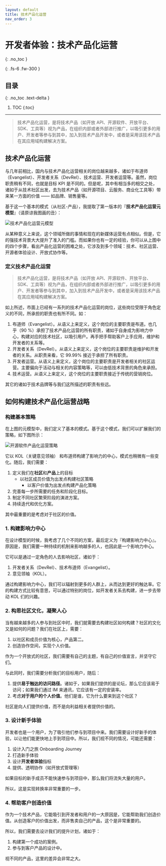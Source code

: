```yaml
---
layout: default
title: 技术产品化运营
nav_order: 3
---
```


# 开发者体验：技术产品化运营
{: .no_toc }

{: .fs-6 .fw-300 }

## 目录
{: .no_toc .text-delta }

1. TOC
{:toc}

---

> 技术产品化运营，是将技术产品（如开放 API、开源软件、开放平台、SDK、工具等）视为产品，在组织内部或者外部进行推广，以吸引更多的用户、开发者等参与到其中，加入到技术产品开发中，或者是采用该技术产品在其应用域构建解决方案。

## 技术产品化运营

与几年前相比，国内与技术产品化运营相关的岗位越来越多，诸如于布道师（Evangelist）、开发者关系（DevRel）、技术运营、开发者运营等。虽然，岗位职责稍有不同，也就是目标 KPI 是不同的。但是呢，其中有相当多的相交之处，诸如于从技术社区出发，去为技术产品（如开源项目、云服务、商业化工具等）带来某一方面的价值 —— 如品牌、销售量等。

基于这一个基本的模式（从社区-产品），我提取了第一版本的『**技术产品化运营元模型**』（请原谅我图画的丑）：

![技术产品化运营元模型](https://dts.plus/technology-product-marketing/community-technology.png)

从某种意义上来说，这个领域所做的事情和现在的新媒体运营有点相似。但是，它的强技术背景大大提升了准入的门槛。而如果你也有一定的经验，你可以从上图中的四个步骤，看出产品化运营的困难之处，它涉及到多个领域：技术、社区运营、开源者体验设计、开放式协作等。

### 定义技术产品化运营

> 技术产品化运营，是将技术产品（如开放 API、开源软件、开放平台、SDK、工具等）视为产品，在组织内部或者外部进行推广，以吸引更多的用户、开发者等参与到其中，加入到技术产品开发中，或者是采用该技术产品在其应用域构建解决方案。

如上所述，市面上已经有一系列的技术产品化运营的岗位，这些岗位受限于角色定义的不同，所承担的职责也有所不同。如：

1. 布道师（Evangelist）。从语义上来定义，这个岗位的主要职责是布道。也几乎（90 %）承担了技术产品化运营的所有职责，诸如于自身成为影响力中心，构建对应的技术社区，以吸引用户。再手把手帮助客户上手应用，维护和开发者的关系等。
2. 开发者关系（DevRel）。从语义上来定义，这个岗位的主要职责是维护和开发者的关系。从职责来看，它 99.99% 接近于承担了所有职责。
3. 开发者运营。从语义上来定义，这个岗位的主要职责是开发者相关的社区运营。主要偏向于活动与相关的内容策略等，可以由低技术背景的角色来承担。
4. 技术运营。从语义上来定义，这个岗位的主要职责接近于传统的营销岗位。
 
 其它的诸如于技术品牌等与我们这所描述的职责有些远。
 
## 如何构建技术产品化运营战略

### 构建基本策略

在上图的元模型中，我们定义了基本的模式。基于这个模式，我们可以扩展我们的策略，如下图所示：

![开源软件产品化运营策略](https://dts.plus/technology-product-marketing/opensource-comunnity.png)

它以 KOL（关键意见领袖） 和布道师构建了影响力的中心，模式也稍微有一些变化。随后，我们需要：

1. 定义我们在**社区**和**产品**上的目标
   - 以社区成员价值为出发点构建社区策略
	 - 以客户价值为出发点构建产品化策略
2. 完善每一步所需要的任务和阶段化目标。
3. 制定不同社区繁荣阶段的演进方案。
4. 持续迭代和优化方案。

其中最重要的是考虑对于社区的价值。

### 1. 构建影响力中心

在设计模型的时候，我考虑了几个不同的方案，最后定义为『构建影响力中心』。原因是，我们需要一种持续的机制来影响越多的人，也因此是一个影响力中心。

它可以是通过一定角色的人去影响社区，诸如于：

1. 开发者关系（DevRel）、技术布道师（Evangelist）。
2. 意见领袖（KOL）。

通过构建影响力中心，我们可以辐射到更多的人群上，从而达到更好的触达率。它的构建方式比较有意思，可以通过特别的岗位，如开发者关系去构建，进一步去带动 KOL 们的兴趣。

### 2. 构思社区文化，凝聚人心

当有越来越多的人参与到社区中时，我们就需要去构建社区如何构建？社区的文化又是如何的问题？我们在社区上，需要：

1. 以社区和成员价值为核心，产品第二。
2. 创造协作空间，实现个人价值。

作为一个开放式的社区，我们需要有自己的主题，有自己的价值宣言，并坚守它们。

与此同时，我们需要分析我们的目标用户，随后：

1. 提供**易于触达的访问路径**。诸如于，如果我们提供的是论坛，那么它应该易于访问；如果我们通过 IM 来通讯，它应该有一定的安装率。
2. 考虑**对于用户的个人价值**。他们是谁，它为什么要来到这个社区？

社区是向人们提供价值，而不是向利益相关者提供价值的。

### 3. 设计新手体验

开发者也是一个用户，为了吸引他们参与到项目中来。我们需要设计好新手的体验，以让他们能更快地上手到项目中。所以，我们视不同的情况，可能还需要：

1. 设计入门之旅 Onboarding Journey
2. 打造新手体验
3. 设计**开发者体验**指标
4. 提供、透明协作（如开放式管理等）

如果目标的新手成员不能快速参与到项目中，那么我们将流失大量的用户。

所以，这是实现转换率非常重要的一步。

### 4. 帮助客户创造价值

作为一个技术产品，它能吸引到开发者和用户的一大原因是，它能帮助我们创造价值。从创造客户的价值出发，而非售卖自己的产品，这个是非常重要的。

所以，我们需要去设计我们的提升计划，诸如于：

1. 构建第一个成功的案例。
2. 参与到客户产品的设计中。

视不同的产品，这里的差异会非常之大。
